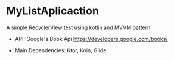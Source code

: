 # MyListAplicaction
A simple RecyclerView test using kotlin and MVVM pattern.

- API:
    Google's Book Api https://developers.google.com/books/

- Main Dependencies:
    Ktor,
    Koin,
    Glide.
